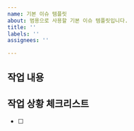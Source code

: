 ```yaml
---
name: 기본 이슈 템플릿
about: 범용으로 사용할 기본 이슈 템플릿입니다.
title: ''
labels: ''
assignees: ''

---
```


## 작업 내용

## 작업 상황 체크리스트
- [ ]
